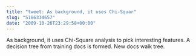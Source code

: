 ```yaml
---
title: "tweet: As background, it uses Chi-Squar"
slug: "5186334657"
date: "2009-10-26T23:29:58+00:00"
---
```

As background, it uses Chi-Square analysis to pick interesting features. A decision tree from training docs is formed. New docs walk tree.